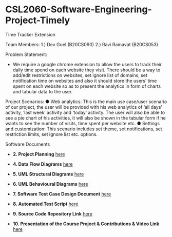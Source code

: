 # CSL2060-Software-Engineering-Project-Timely
Time Tracker Extension

Team Members:
1.) Dev Goel (B20CS090)
2.) Ravi Ramavat (B20CS053)

Problem Statement:
- We require a google chrome extension to allow the users to track their
daily time spend on each website they visit. There should be a way to
add/edit restrictions on websites, set ignore list of domains, set
notification time on websites and also it should store the users’ time
spent on each website so as to present the analytics in form of charts
and tabular data to the user.

Project Scenarios:
● Web analytics: This is the main use case/user scenario of our project, the
user will be provided with his web analytics of ‘all days’ activity, ‘last week’
activity and ‘today’ activity. The user will also be able to see a pie chart of
his activities, it will also be shown in the tabular form if he wants to see the
number of visits, time spent per website etc.
● Settings and customization: This scenario includes set theme, set
notifications, set restriction limits, set ignore list etc. options.

Software Documents
- **2. Project Planning** [here](https://github.com/Dev-Goel/CSL2060-Software-Engineering-Project-Timely/blob/main/Software%20Documents/2.%20Project%20Planning.pdf)

- **4. Data Flow Diagrams** [here](https://github.com/Dev-Goel/CSL2060-Software-Engineering-Project-Timely/blob/main/Software%20Documents/4.%20Data%20Flow%20Diagrams.pdf)

- **5. UML Structural Diagrams** [here](https://github.com/Dev-Goel/CSL2060-Software-Engineering-Project-Timely/blob/main/Software%20Documents/5.%20UML%20Structural%20Diagrams.pdf)

- **6. UML Behavioural Diagrams** [here](https://github.com/Dev-Goel/CSL2060-Software-Engineering-Project-Timely/blob/main/Software%20Documents/6.%20UML%20Behavioural%20Diagrams.pdf)

- **7. Software Test Case Design Document** [here](https://github.com/Dev-Goel/CSL2060-Software-Engineering-Project-Timely/blob/main/Software%20Documents/7.%20Software%20Test%20Case%20Design%20Document.pdf)

- **8. Automated Test Script** [here](https://github.com/Dev-Goel/CSL2060-Software-Engineering-Project-Timely/blob/main/Software%20Documents/8.%20Automated%20Test%20Script.pdf)

- **9. Source Code Repository Link** [here](https://github.com/Dev-Goel/CSL2060-Software-Engineering-Project-Timely/blob/main/Software%20Documents/9.%20Source%20Code%20Repository%20Link.pdf)

- **10. Presentation of the Course Project & Contributions & Video Link** [here](https://github.com/Dev-Goel/CSL2060-Software-Engineering-Project-Timely/blob/main/Software%20Documents/10.%20Presentation%20of%20the%20Course%20Project%20%26%20Contributions%20%26%20Video%20Link.pptx)